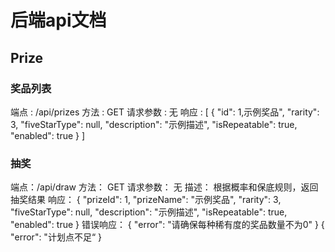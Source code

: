 # 后端api文档

## Prize

### 奖品列表
端点 : /api/prizes
方法 : GET
请求参数 : 无
响应 :
[
  {
    "id": 1,示例奖品",
    "rarity": 3,
    "fiveStarType": null,
    "description": "示例描述",
    "isRepeatable": true,
    "enabled": true
  }
]

### 抽奖
端点：/api/draw
方法： GET
请求参数： 无
描述： 根据概率和保底规则，返回抽奖结果
响应：
{
  "prizeId": 1,
  "prizeName": "示例奖品",
  "rarity": 3,
  "fiveStarType": null,
  "description": "示例描述",
  "isRepeatable": true,
  "enabled": true
}
错误响应：
{
  "error": "请确保每种稀有度的奖品数量不为0"
}
{
  "error": "计划点不足“
}